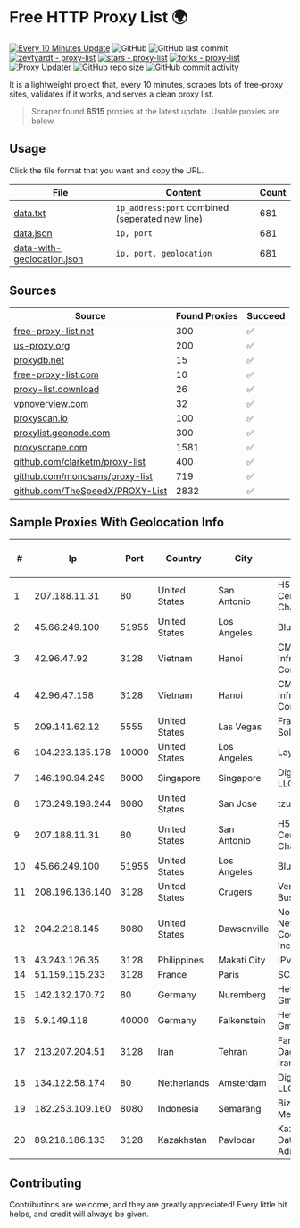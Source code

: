 
# Free HTTP Proxy List 🌍

[![Every 10 Minutes Update](https://github.com/mertguvencli/http-proxy-list/actions/workflows/main.yml/badge.svg?branch=main)](https://github.com/mertguvencli/http-proxy-list/actions/workflows/main.yml)
![GitHub](https://img.shields.io/github/license/mertguvencli/http-proxy-list)
![GitHub last commit](https://img.shields.io/github/last-commit/mertguvencli/http-proxy-list)
[![zevtyardt - proxy-list](https://img.shields.io/static/v1?label=zevtyardt&message=proxy-list&color=blue&logo=github)](https://github.com/zevtyardt/proxy-list "Go to GitHub repo")
[![stars - proxy-list](https://img.shields.io/github/stars/zevtyardt/proxy-list?style=social)](https://github.com/zevtyardt/proxy-list)
[![forks - proxy-list](https://img.shields.io/github/forks/zevtyardt/proxy-list?style=social)](https://github.com/zevtyardt/proxy-list)
[![Proxy Updater](https://github.com/zevtyardt/proxy-list/workflows/Proxy%20Updater/badge.svg)](https://github.com/zevtyardt/proxy-list/actions?query=workflow:"Proxy+Updater")
![GitHub repo size](https://img.shields.io/github/repo-size/zevtyardt/proxy-list)
[![GitHub commit activity](https://img.shields.io/github/commit-activity/m/zevtyardt/proxy-list?logo=commits)](https://github.com/zevtyardt/proxy-list/commits/main)

It is a lightweight project that, every 10 minutes, scrapes lots of free-proxy sites, validates if it works, and serves a clean proxy list.

> Scraper found **6515** proxies at the latest update. Usable proxies are below.

## Usage

Click the file format that you want and copy the URL.

|File|Content|Count|
|----|-------|-----|
|[data.txt](https://raw.githubusercontent.com/mertguvencli/http-proxy-list/main/proxy-list/data.txt)|`ip_address:port` combined (seperated new line)|681|
|[data.json](https://raw.githubusercontent.com/mertguvencli/http-proxy-list/main/proxy-list/data.json)|`ip, port`|681|
|[data-with-geolocation.json](https://raw.githubusercontent.com/mertguvencli/http-proxy-list/main/proxy-list/data-with-geolocation.json)|`ip, port, geolocation`|681|

## Sources

|Source|Found Proxies|Succeed|
|------|-------------|-------|
|[free-proxy-list.net](https://free-proxy-list.net)|300|✅|
|[us-proxy.org](https://www.us-proxy.org)|200|✅|
|[proxydb.net](http://proxydb.net)|15|✅|
|[free-proxy-list.com](https://free-proxy-list.com/?page=&port=&type%5B%5D=http&type%5B%5D=https&up_time=0&search=Search)|10|✅|
|[proxy-list.download](https://www.proxy-list.download/HTTP)|26|✅|
|[vpnoverview.com](https://vpnoverview.com/privacy/anonymous-browsing/free-proxy-servers)|32|✅|
|[proxyscan.io](https://www.proxyscan.io)|100|✅|
|[proxylist.geonode.com](https://proxylist.geonode.com/api/proxy-list?limit=300&page=1&sort_by=lastChecked&sort_type=desc&protocols=http,https)|300|✅|
|[proxyscrape.com](https://api.proxyscrape.com/v2/?request=displayproxies&protocol=http&timeout=10000&country=all&ssl=all&anonymity=all)|1581|✅|
|[github.com/clarketm/proxy-list](https://raw.githubusercontent.com/clarketm/proxy-list/master/proxy-list-raw.txt)|400|✅|
|[github.com/monosans/proxy-list](https://raw.githubusercontent.com/monosans/proxy-list/main/proxies/http.txt)|719|✅|
|[github.com/TheSpeedX/PROXY-List](https://raw.githubusercontent.com/TheSpeedX/PROXY-List/master/http.txt)|2832|✅|


## Sample Proxies With Geolocation Info

|#|Ip|Port|Country|City|Internet Service Provider|
|-|--|----|-------|----|-------------------------|
|1|207.188.11.31|80|United States|San Antonio|H5 Data Centers - Chandler LLC|
|2|45.66.249.100|51955|United States|Los Angeles|BlueVPS OU|
|3|42.96.47.92|3128|Vietnam|Hanoi|CMC Telecom Infrastructure Company|
|4|42.96.47.158|3128|Vietnam|Hanoi|CMC Telecom Infrastructure Company|
|5|209.141.62.12|5555|United States|Las Vegas|FranTech Solutions|
|6|104.223.135.178|10000|United States|Los Angeles|LayerHost|
|7|146.190.94.249|8000|Singapore|Singapore|DigitalOcean, LLC|
|8|173.249.198.244|8080|United States|San Jose|tzulo, inc.|
|9|207.188.11.31|80|United States|San Antonio|H5 Data Centers - Chandler LLC|
|10|45.66.249.100|51955|United States|Los Angeles|BlueVPS OU|
|11|208.196.136.140|3128|United States|Crugers|Verizon Business|
|12|204.2.218.145|8080|United States|Dawsonville|North Georgia Network Cooperative, Inc.|
|13|43.243.126.35|3128|Philippines|Makati City|IPVG|
|14|51.159.115.233|3128|France|Paris|SCALEWAY|
|15|142.132.170.72|80|Germany|Nuremberg|Hetzner Online GmbH|
|16|5.9.149.118|40000|Germany|Falkenstein|Hetzner Online GmbH|
|17|213.207.204.51|3128|Iran|Tehran|Farabord Dadeh Haye Iranian Co.|
|18|134.122.58.174|80|Netherlands|Amsterdam|DigitalOcean, LLC|
|19|182.253.109.160|8080|Indonesia|Semarang|Biznet Metronet|
|20|89.218.186.133|3128|Kazakhstan|Pavlodar|Kazakhtelecom Data Network Administration|



## Contributing

Contributions are welcome, and they are greatly appreciated! Every
little bit helps, and credit will always be given.

